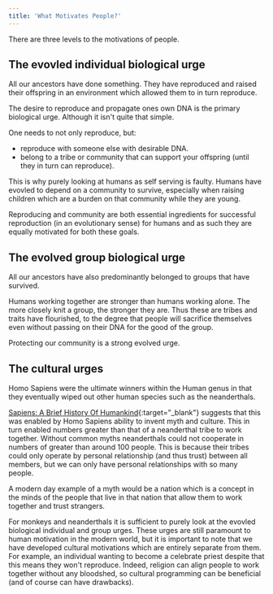 ```yaml
---
title: 'What Motivates People?'
---
```


There are three levels to the motivations of people.

## The evovled individual biological urge

All our ancestors have done something. They have reproduced and raised their offspring in an environment which allowed them to in turn reproduce.

The desire to reproduce and propagate ones own DNA is the primary biological urge. Although it isn't quite that simple.

One needs to not only reproduce, but:

* reproduce with someone else with desirable DNA.
* belong to a tribe or community that can support your offspring (until they in turn can reproduce).

This is why purely looking at humans as self serving is faulty. Humans have evovled to depend on a community to survive, especially when raising children which are a burden on that community while they are young.

Reproducing and community are both essential ingredients for successful reproduction (in an evolutionary sense) for humans and as such they are equally motivated for both these goals.

## The evolved group biological urge

All our ancestors have also predominantly belonged to groups that have survived.

Humans working together are stronger than humans working alone. The more closely knit a group, the stronger they are. Thus these are tribes and traits have flourished, to the degree that people will sacrifice themselves even without passing on their DNA for the good of the group.

Protecting our community is a strong evolved urge.

## The cultural urges

Homo Sapiens were the ultimate winners within the Human genus in that they eventually wiped out other human species such as the neanderthals.

[Sapiens: A Brief History Of Humankind](https://en.wikipedia.org/wiki/Sapiens:_A_Brief_History_of_Humankind){:target="_blank"} suggests that this was enabled by Homo Sapiens ability to invent myth and culture. This in turn enabled numbers greater than that of a neanderthal tribe to work together. Without common myths neanderthals could not cooperate in numbers of greater than around 100 people. This is because their tribes could only operate by personal relationship (and thus trust) between all members, but we can only have personal relationships with so many people.

A modern day example of a myth would be a nation which is a concept in the minds of the people that live in that nation that allow them to work together and trust strangers.

For monkeys and neanderthals it is sufficient to purely look at the evovled biological individual and group urges. These urges are still paramount to human motivation in the modern world, but it is important to note that we have developed cultural motivations which are entirely separate from them. For example, an individual wanting to become a celebrate priest despite that this means they won't reproduce. Indeed, religion can align people to work together without any bloodshed, so cultural programming can be beneficial (and of course can have drawbacks).
